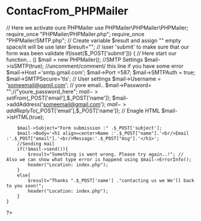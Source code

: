 # ContacFrom_PHPMailer
// Here we activate oure PHPMailer
use PHPMailer\PHPMailer\PHPMailer;
    require_once "PHPMailer/PHPMailer.php";
    require_once "PHPMailer/SMTP.php";
    // Create variable $result and assign "" empty space/it will be use later
    $result="";
    // isser 'submit' to make sure that our form was been validate 
    if(isset($_POST['submit'])) {
        // Here start our function... ()
        $mail = new PHPMailer();
        //SMTP Settings
        $mail->isSMTP(true);  //uncomment/comment/  this line if you have some error
        $mail->Host ='smtp.gmail.com';
        $mail->Port =587;
        $mail->SMTPAuth = true;
        $mail->SMTPSecure='tls';
        // User settings
        $mail->Username = 'someemail@gamil.com'; // yore email..
        $mail->Password= "";//"youre_password_here";
        $mail->setFrom($_POST['email'],$_POST['name']);
        $mail->addAddress('someemail@gmail.com');
        $mail->addReplyTo($_POST['email'],$_POST['name']);
        // Enagle HTML
        $mail->isHTML(true);

        $mail->Subject="Form submission :" .$_POST['subject'];
        $mail->Body='<h1 align=center>Name :'.$_POST["name"].'<br/>Email :'.$_POST["email"].'<br/>Message:'.$_POST["msg"].'</h1>';
        //Sending mail
        if(!$mail->send()){
            $result="Something is went wrong. Please try again..!"; // Also we can show what type error is happend using $mail->ErrorInfo();
            header("Location: index.php");
        }
        else{
            $result="Thanks ".$_POST['name'] ."contacting us we We'll back to you soon!";
            header("Location: index.php");
        }
    }
    
?>
